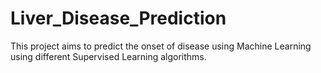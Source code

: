# Liver_Disease_Prediction
This project aims to predict the onset of disease using Machine Learning using different Supervised Learning algorithms.
